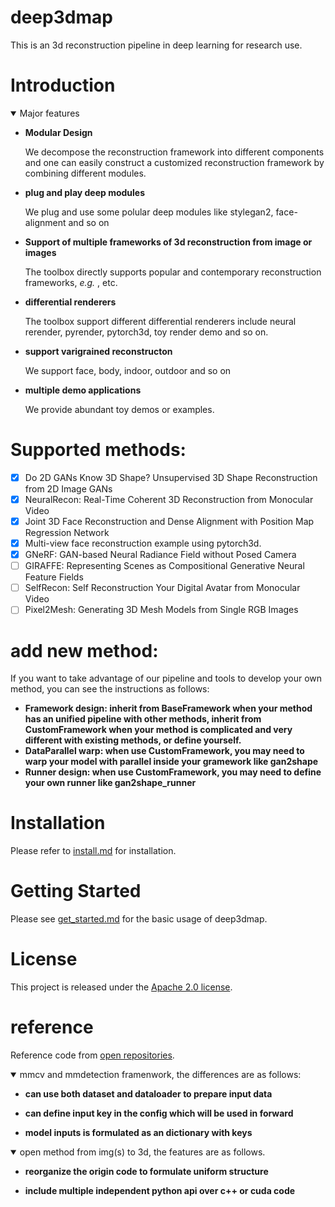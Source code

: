 
# deep3dmap
This is an 3d reconstruction pipeline in deep learning for research use.

# Introduction

<details open>
<summary>Major features</summary>

- **Modular Design**

  We decompose the reconstruction framework into different components and one can easily construct a customized reconstruction framework by combining different modules.

- **plug and play deep modules**
  
  We plug and use some polular deep modules like stylegan2, face-alignment and so on

- **Support of multiple frameworks of 3d reconstruction from image or images**

  The toolbox directly supports popular and contemporary reconstruction frameworks, *e.g.* , etc.

- **differential renderers**

  The toolbox support different differential renderers include neural rerender, pyrender, pytorch3d, toy render demo and so on.

- **support varigrained reconstructon**
  
  We support face, body, indoor, outdoor and so on
  
- **multiple demo applications**
  
  We provide abundant toy demos or examples. 

</details>

# Supported methods:


- [x] Do 2D GANs Know 3D Shape? Unsupervised 3D Shape Reconstruction from 2D Image GANs
- [x] NeuralRecon: Real-Time Coherent 3D Reconstruction from Monocular Video
- [x] Joint 3D Face Reconstruction and Dense Alignment with Position Map Regression Network
- [x] Multi-view face reconstruction example using pytorch3d.
- [x] GNeRF: GAN-based Neural Radiance Field without Posed Camera
- [ ] GIRAFFE: Representing Scenes as Compositional Generative Neural Feature Fields
- [ ] SelfRecon: Self Reconstruction Your Digital Avatar from Monocular Video
- [ ] Pixel2Mesh: Generating 3D Mesh Models from Single RGB Images

# add new method:

If you want to take advantage of our pipeline and tools to develop your own method, you can see the instructions as follows:

- **Framework design: inherit from BaseFramework when your method has an unified pipeline with other methods, inherit from CustomFramework when your method is complicated and very different with existing methods, or define yourself.**
- **DataParallel warp: when use CustomFramework, you may need to warp your model with parallel inside your gramework like gan2shape**
- **Runner design: when use CustomFramework, you may need to define your own runner like gan2shape_runner**

# Installation

Please refer to [install.md](docs/install.md) for installation.

# Getting Started

Please see [get_started.md](docs/get_started.md) for the basic usage of deep3dmap.


# License

This project is released under the [Apache 2.0 license](LICENSE).

# reference

Reference code from [open repositories](docs/code_ref.md).

<details open>
<summary>mmcv and mmdetection framenwork, the differences are as follows: </summary>

- **can use both dataset and dataloader to prepare input data**
  
- **can define input key in the config which will be used in forward**
  
- **model inputs is formulated as an dictionary with keys**

</details>

<details open>
<summary>open method from img(s) to 3d, the features are as follows.</summary>

- **reorganize the origin code to formulate uniform structure**
  
- **include multiple independent python api over c++ or cuda code**

</details>
